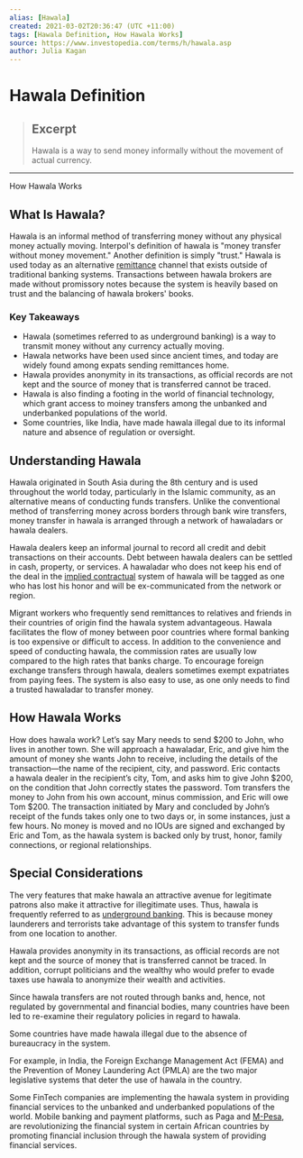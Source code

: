 ```yaml
---
alias: [Hawala]
created: 2021-03-02T20:36:47 (UTC +11:00)
tags: [Hawala Definition, How Hawala Works]
source: https://www.investopedia.com/terms/h/hawala.asp
author: Julia Kagan
---
```


# Hawala Definition

> ## Excerpt
> Hawala is a way to send money informally without the movement of actual currency.

---

How Hawala Works
## What Is Hawala?

Hawala is an informal method of transferring money without any physical money actually moving. Interpol's definition of hawala is "money transfer without money movement." Another definition is simply "trust." Hawala is used today as an alternative [remittance](https://www.investopedia.com/terms/r/remittance.asp) channel that exists outside of traditional banking systems. Transactions between hawala brokers are made without promissory notes because the system is heavily based on trust and the balancing of hawala brokers' books.

### Key Takeaways

-   Hawala (sometimes referred to as underground banking) is a way to transmit money without any currency actually moving.
-   Hawala networks have been used since ancient times, and today are widely found among expats sending remittances home.
-   Hawala provides anonymity in its transactions, as official records are not kept and the source of money that is transferred cannot be traced.
-   Hawala is also finding a footing in the world of financial technology, which grant access to moiney transfers among the unbanked and underbanked populations of the world.
-   Some countries, like India, have made hawala illegal due to its informal nature and absence of regulation or oversight.

## Understanding Hawala

Hawala originated in South Asia during the 8th century and is used throughout the world today, particularly in the Islamic community, as an alternative means of conducting funds transfers. Unlike the conventional method of transferring money across borders through bank wire transfers, money transfer in hawala is arranged through a network of hawaladars or hawala dealers.

Hawala dealers keep an informal journal to record all credit and debit transactions on their accounts. Debt between hawala dealers can be settled in cash, property, or services. A hawaladar who does not keep his end of the deal in the [implied contractual](https://www.investopedia.com/terms/i/implied_contract.asp) system of hawala will be tagged as one who has lost his honor and will be ex-communicated from the network or region.

Migrant workers who frequently send remittances to relatives and friends in their countries of origin find the hawala system advantageous. Hawala facilitates the flow of money between poor countries where formal banking is too expensive or difficult to access. In addition to the convenience and speed of conducting hawala, the commission rates are usually low compared to the high rates that banks charge. To encourage foreign exchange transfers through hawala, dealers sometimes exempt expatriates from paying fees. The system is also easy to use, as one only needs to find a trusted hawaladar to transfer money.

## How Hawala Works

How does hawala work? Let’s say Mary needs to send $200 to John, who lives in another town. She will approach a hawaladar, Eric, and give him the amount of money she wants John to receive, including the details of the transaction—the name of the recipient, city, and password. Eric contacts a hawala dealer in the recipient’s city, Tom, and asks him to give John $200, on the condition that John correctly states the password. Tom transfers the money to John from his own account, minus commission, and Eric will owe Tom $200. The transaction initiated by Mary and concluded by John’s receipt of the funds takes only one to two days or, in some instances, just a few hours. No money is moved and no IOUs are signed and exchanged by Eric and Tom, as the hawala system is backed only by trust, honor, family connections, or regional relationships.

## Special Considerations

The very features that make hawala an attractive avenue for legitimate patrons also make it attractive for illegitimate uses. Thus, hawala is frequently referred to as [underground banking](https://www.investopedia.com/terms/s/shadow-banking-system.asp). This is because money launderers and terrorists take advantage of this system to transfer funds from one location to another.

Hawala provides anonymity in its transactions, as official records are not kept and the source of money that is transferred cannot be traced. In addition, corrupt politicians and the wealthy who would prefer to evade taxes use hawala to anonymize their wealth and activities.

Since hawala transfers are not routed through banks and, hence, not regulated by governmental and financial bodies, many countries have been led to re-examine their regulatory policies in regard to hawala.

Some countries have made hawala illegal due to the absence of bureaucracy in the system.

For example, in India, the Foreign Exchange Management Act (FEMA) and the Prevention of Money Laundering Act (PMLA) are the two major legislative systems that deter the use of hawala in the country.

Some FinTech companies are implementing the hawala system in providing financial services to the unbanked and underbanked populations of the world. Mobile banking and payment platforms, such as Paga and [M-Pesa](https://www.investopedia.com/terms/m/mpesa.asp), are revolutionizing the financial system in certain African countries by promoting financial inclusion through the hawala system of providing financial services.
